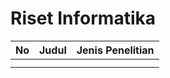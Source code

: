 # Riset Informatika

|No   |Judul   |Jenis Penelitian   |
|:-:|:-:|:-:|
|   |   |   |
|   |   |   |
